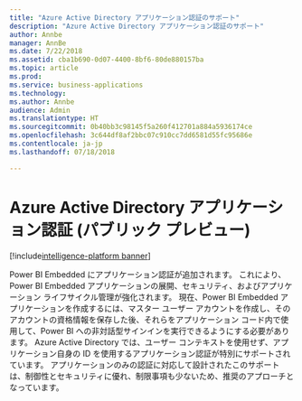 ```yaml
---
title: "Azure Active Directory アプリケーション認証のサポート"
description: "Azure Active Directory アプリケーション認証のサポート"
author: Annbe
manager: AnnBe
ms.date: 7/22/2018
ms.assetid: cba1b690-0d07-4400-8bf6-80de880157ba
ms.topic: article
ms.prod: 
ms.service: business-applications
ms.technology: 
ms.author: Annbe
audience: Admin
ms.translationtype: HT
ms.sourcegitcommit: 0b40bb3c98145f5a260f412701a884a5936174ce
ms.openlocfilehash: 3c644df8af2bbc07c910cc7dd6581d55fc95686e
ms.contentlocale: ja-jp
ms.lasthandoff: 07/18/2018

---
```

# <a name="azure-active-directory-application-authentication-public-preview"></a>Azure Active Directory アプリケーション認証 (パブリック プレビュー) 

[!include[intelligence-platform banner](../../includes/intelligence-platform.md)]




Power BI Embedded にアプリケーション認証が追加されます。 これにより、Power BI Embedded アプリケーションの展開、セキュリティ、およびアプリケーション ライフサイクル管理が強化されます。 現在、Power BI Embedded アプリケーションを作成するには、マスター ユーザー アカウントを作成し、そのアカウントの資格情報を保存した後、それらをアプリケーション コード内で使用して、Power BI への非対話型サインインを実行できるようにする必要があります。 Azure Active Directory では、ユーザー コンテキストを使用せず、アプリケーション自身の ID を使用するアプリケーション認証が特別にサポートされています。 アプリケーションのみの認証に対応して設計されたこのサポートは、制御性とセキュリティに優れ、制限事項も少ないため、推奨のアプローチとなっています。 

